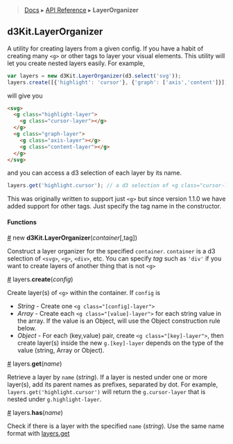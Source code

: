 > [Docs](../../README.md) ▸ [API Reference](index.md) ▸ **LayerOrganizer**

## d3Kit.LayerOrganizer

A utility for creating layers from a given config. If you have a habit of creating many ```<g>``` or other tags to layer your visual elements. This utility will let you create nested layers easily. For example,

```javascript
var layers = new d3Kit.LayerOrganizer(d3.select('svg'));
layers.create([{'highlight': 'cursor'}, {'graph': ['axis','content']}]);
```

will give you

```html
<svg>
  <g class="highlight-layer">
    <g class="cursor-layer"></g>
  </g>
  <g class="graph-layer">
    <g class="axis-layer"></g>
    <g class="content-layer"></g>
  </g>
</svg>
```

and you can access a d3 selection of each layer by its name.

```javascript
layers.get('highlight.cursor'); // a d3 selection of <g class="cursor-layer"></g>
```

This was originally written to support just `<g>` but since version 1.1.0 we have added support for other tags. Just specify the tag name in the constructor.

#### Functions

<a name="constructor" href="LayerOrganizer#constructor">#</a> new **d3Kit.LayerOrganizer**(*container*[,tag])

Construct a layer organizer for the specified ```container```. ```container``` is a d3 selection of `<svg>`, `<g>`, `<div>`, etc. You can specify *tag* such as `'div'` if you want to create layers of another thing that is not `<g>`

<a name="create" href="LayerOrganizer#create">#</a> layers.**create**(*config*)

Create layer(s) of ```<g>``` within the container. If ```config``` is

* *String* - Create one ```<g class="[config]-layer">```
* *Array* - Create each ```<g class="[value]-layer">``` for each string value in the array. If the value is an Object, will use the Object construction rule below.
* *Object* - For each (key,value) pair, create ```<g class="[key]-layer">```, then create layer(s) inside the new ```g.[key]-layer``` depends on the type of the value (string, Array or Object).

<a name="get" href="LayerOrganizer#get">#</a> layers.**get**(*name*)

Retrieve a layer by ```name``` (*string*). If a layer is nested under one or more layer(s), add its parent names as prefixes, separated by dot. For example, ```layers.get('highlight.cursor')``` will return the ```g.cursor-layer``` that is nested under ```g.highlight-layer```.


<a name="has" href="LayerOrganizer#has">#</a> layers.**has**(*name*)

Check if there is a layer with the specified ```name``` (*string*). Use the same name format with [layers.get](#get)